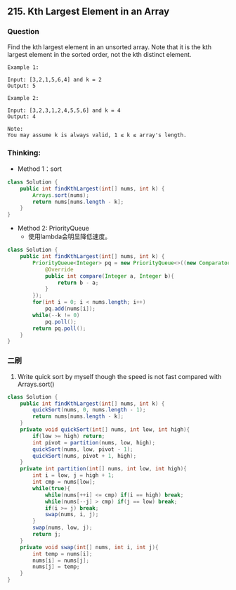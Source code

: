 ## 215. Kth Largest Element in an Array

### Question
Find the kth largest element in an unsorted array. Note that it is the kth largest element in the sorted order, not the kth distinct element.

```
Example 1:

Input: [3,2,1,5,6,4] and k = 2
Output: 5

Example 2:

Input: [3,2,3,1,2,4,5,5,6] and k = 4
Output: 4

Note:
You may assume k is always valid, 1 ≤ k ≤ array's length.
```

### Thinking:
* Method 1：sort

```Java
class Solution {
    public int findKthLargest(int[] nums, int k) {
        Arrays.sort(nums);
        return nums[nums.length - k];
    }
}
```

* Method 2: PriorityQueue
	* 使用lambda会明显降低速度。

```Java
class Solution {
    public int findKthLargest(int[] nums, int k) {
        PriorityQueue<Integer> pq = new PriorityQueue<>((new Comparator<Integer>(){
            @Override
            public int compare(Integer a, Integer b){
                return b - a;
            }
        });
        for(int i = 0; i < nums.length; i++)
            pq.add(nums[i]);
        while(--k != 0)
            pq.poll();
        return pq.poll();
    }
}
```


### 二刷
1. Write quick sort by myself though the speed is not fast compared with Arrays.sort()
```Java
class Solution {
    public int findKthLargest(int[] nums, int k) {
        quickSort(nums, 0, nums.length - 1);
        return nums[nums.length - k];
    }
    private void quickSort(int[] nums, int low, int high){
        if(low >= high) return;
        int pivot = partition(nums, low, high);
        quickSort(nums, low, pivot - 1);
        quickSort(nums, pivot + 1, high);
    }
    private int partition(int[] nums, int low, int high){
        int i = low, j = high + 1;
        int cmp = nums[low];
        while(true){
            while(nums[++i] <= cmp) if(i == high) break;
            while(nums[--j] > cmp) if(j == low) break;
            if(i >= j) break;
            swap(nums, i, j);
        }
        swap(nums, low, j);
        return j;
    }
    private void swap(int[] nums, int i, int j){
        int temp = nums[i];
        nums[i] = nums[j];
        nums[j] = temp;
    }
}
```